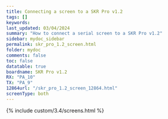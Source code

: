 ```yaml
---
title: Connecting a screen to a SKR Pro v1.2
tags: []
keywords: 
last_updated: 03/04/2024
summary: "How to connect a serial screen to a SKR Pro v1.2"
sidebar: mydoc_sidebar
permalink: skr_pro_1.2_screen.html
folder: mydoc
comments: false
toc: false
datatable: true
boardname: SKR Pro v1.2
RX: "PA_10"
TX: "PA_9"
12864url: "/skr_pro_1.2_screen_12864.html"
screenType: both
---
```


{% include custom/3.4/screens.html %}
